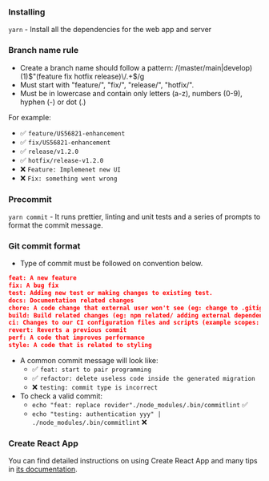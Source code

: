### Installing

`yarn` - Install all the dependencies for the web app and server

### Branch name rule 
- Create a branch name should follow a pattern: /(master/main|develop) (1)$"(feature fix hotfix release)\/.+$/g
- Must start with "feature/", "fix/", "release/", "hotfix/".
- Must be in lowercase and contain only letters (a-z), numbers (0-9), hyphen (-) or dot (.)

For example: 
- ✅ `feature/US56821-enhancement`
- ✅ `fix/US56821-enhancement`
- ✅ `release/v1.2.0`
- ✅ `hotfix/release-v1.2.0`
- ❌ `Feature: Implemenet new UI`
- ❌ `Fix: something went wrong`

### Precommit 
`yarn commit` - It runs prettier, linting and unit tests and a series of prompts to format the commit message. 
### Git commit format 
- Type of commit must be followed on convention below.
```json
feat: A new feature
fix: A bug fix
test: Adding new test or making changes to existing test.
docs: Documentation related changes
chore: A code change that external user won't see (eg: change to .gitignore file or prettierra file)
build: Build related changes (eg: npm related/ adding external dependencies/ CI - CD)
ci: Changes to our CI configuration files and scripts (example scopes: Travis, Circle, BrowserStack, SauceLabs) refactor: A code that neither fix bug nor adds a feature. (eg: You can use this when there is semantic changes like renaming a variable/ function name)
revert: Reverts a previous commit
perf: A code that improves performance
style: A code that is related to styling
```

- A common commit message will look like:
  - ✅ `feat: start to pair programming`
  - ✅ `refactor: delete useless code inside the generated migration`
  - ❌ `testing: commit type is incorrect`
- To check a valid commit:
  - `echo "feat: replace rovider"./node_modules/.bin/commitlint` ✅
  - `echo "testing: authentication yyy" | ./node_modules/.bin/commitlint` ❌ 

### Create React App
You can find detailed instructions on using Create React App and many tips in [its documentation](https://facebook.github.io/create-react-app/).
